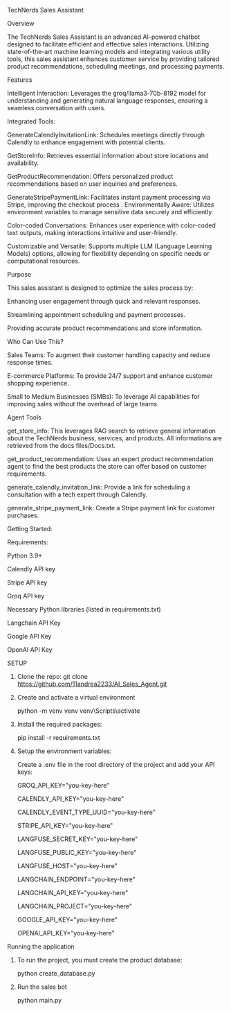 TechNerds Sales Assistant

Overview

The TechNerds Sales Assistant is an advanced AI-powered chatbot designed to facilitate efficient and effective sales interactions. Utilizing state-of-the-art machine learning models and integrating various utility tools, this sales assistant enhances customer service by providing tailored product recommendations, scheduling meetings, and processing payments.

Features

Intelligent Interaction: Leverages the groq/llama3-70b-8192 model for understanding and generating natural language responses, ensuring a seamless conversation with users.

Integrated Tools:

GenerateCalendlyInvitationLink: Schedules meetings directly through Calendly to enhance engagement with potential clients.

GetStoreInfo: Retrieves essential information about store locations and availability.

GetProductRecommendation: Offers personalized product recommendations based on user inquiries and preferences.

GenerateStripePaymentLink: Facilitates instant payment processing via Stripe, improving the checkout process
.
Environmentally Aware: Utilizes environment variables to manage sensitive data securely and efficiently.

Color-coded Conversations: Enhances user experience with color-coded text outputs, making interactions intuitive and user-friendly.

Customizable and Versatile: Supports multiple LLM (Language Learning Models) options, allowing for flexibility depending on specific needs or computational resources.


Purpose


This sales assistant is designed to optimize the sales process by:


Enhancing user engagement through quick and relevant responses.

Streamlining appointment scheduling and payment processes.

Providing accurate product recommendations and store information.


Who Can Use This?


Sales Teams: To augment their customer handling capacity and reduce response times.

E-commerce Platforms: To provide 24/7 support and enhance customer shopping experience.

Small to Medium Businesses (SMBs): To leverage AI capabilities for improving sales without the overhead of large teams.


Agent Tools


get_store_info: This leverages RAG search to retrieve general information about the TechNerds business, services, and products. All informations are retrieved from the docs files/Docs.txt.

get_product_recommendation: Uses an expert product recommendation agent to find the best products the store can offer based on customer requirements.

generate_calendly_invitation_link: Provide a link for scheduling a consultation with a tech expert through Calendly.

generate_stripe_payment_link: Create a Stripe payment link for customer purchases.


Getting Started:


Requirements:



Python 3.9+

Calendly API key

Stripe API key

Groq API key

Necessary Python libraries (listed in requirements.txt)

Langchain API Key

Google API Key

OpenAI API Key



SETUP

1. Clone the repo:
     git clone https://github.com/11andrea2233/AI_Sales_Agent.git

2. Create and activate a virtual environment

     python -m venv venv
     venv\Scripts\activate

3. Install the required packages:

    pip install -r requirements.txt

4. Setup the environment variables:

   Create a .env file in the root directory of the project and add your API keys:
   
      GROQ_API_KEY="you-key-here"
   
      CALENDLY_API_KEY="you-key-here"
   
      CALENDLY_EVENT_TYPE_UUID="you-key-here"
   
      STRIPE_API_KEY="you-key-here"
   
      LANGFUSE_SECRET_KEY="you-key-here"
   
      LANGFUSE_PUBLIC_KEY="you-key-here"
   
      LANGFUSE_HOST="you-key-here"
   
      LANGCHAIN_ENDPOINT="you-key-here"
   
      LANGCHAIN_API_KEY="you-key-here"
   
      LANGCHAIN_PROJECT="you-key-here"
   
      GOOGLE_API_KEY="you-key-here"
   
      OPENAI_API_KEY="you-key-here"


Running the application

1. To run the project, you must create the product database:

    python create_database.py

2. Run the sales bot

    python main.py
